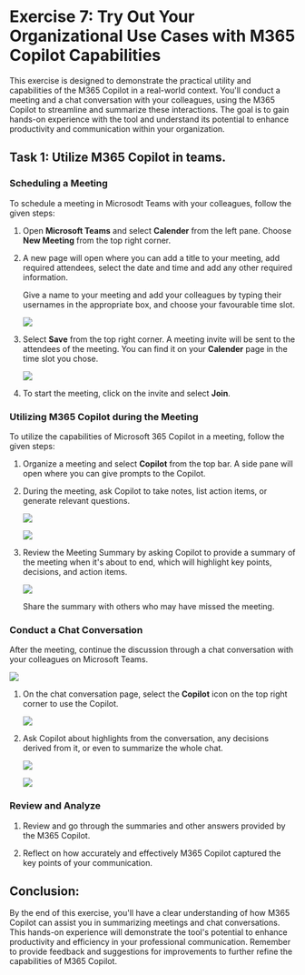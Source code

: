 # Exercise 7: Try Out Your Organizational Use Cases with M365 Copilot Capabilities

This exercise is designed to demonstrate the practical utility and capabilities of the M365 Copilot in a real-world context. You'll conduct a meeting and a chat conversation with your colleagues, using the M365 Copilot to streamline and summarize these interactions. The goal is to gain hands-on experience with the tool and understand its potential to enhance productivity and communication within your organization.

## Task 1: Utilize M365 Copilot in teams.

### Scheduling a Meeting

To schedule a meeting in Microsodt Teams with your colleagues, follow the given steps:

1. Open **Microsoft Teams** and select **Calender** from the left pane. Choose **New Meeting** from the top right corner.

1. A new page will open where you can add a title to your meeting, add required attendees, select the date and time and add any other required information.

    Give a name to your meeting and add your colleagues by typing their usernames in the appropriate box, and choose your favourable time slot.

    ![](./media/setup-meeting.png)

1. Select **Save** from the top right corner. A meeting invite will be sent to the attendees of the meeting. You can find it on your **Calender** page in the time slot you chose.

    ![](./media/meeting-setup.png)

1. To start the meeting, click on the invite and select **Join**.

### Utilizing M365 Copilot during the Meeting

To utilize the capabilities of Microsoft 365 Copilot in a meeting, follow the given steps:

1. Organize a meeting and select **Copilot** from the top bar. A side pane will open where you can give prompts to the Copilot.

1. During the meeting, ask Copilot to take notes, list action items, or generate relevant questions.

    ![](./media/action-items.png)

    ![](./media/takeup-questions.png)

1. Review the Meeting Summary by asking Copilot to provide a summary of the meeting when it's about to end, which will highlight key points, decisions, and action items.

    ![](./media/summary-meeting.png)

    Share the summary with others who may have missed the meeting.

### Conduct a Chat Conversation

After the meeting, continue the discussion through a chat conversation with your colleagues on Microsoft Teams.

![](./media/meeting-chat.png)

1. On the chat conversation page, select the **Copilot** icon on the top right corner to use the Copilot.

    ![](./media/teams-copilot.png)

1. Ask Copilot about highlights from the conversation, any decisions derived from it, or even to summarize the whole chat.

    ![](./media/chat-highlights.png)

    ![](./media/chat-decisions.png)

### Review and Analyze

1. Review and go through the summaries and other answers provided by the M365 Copilot.

1. Reflect on how accurately and effectively M365 Copilot captured the key points of your communication.

## Conclusion: 
By the end of this exercise, you'll have a clear understanding of how M365 Copilot can assist you in summarizing meetings and chat conversations. This hands-on experience will demonstrate the tool's potential to enhance productivity and efficiency in your professional communication. Remember to provide feedback and suggestions for improvements to further refine the capabilities of M365 Copilot.
